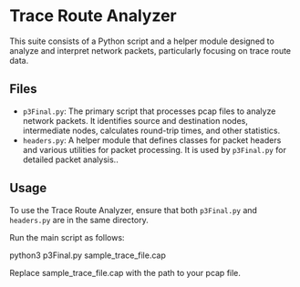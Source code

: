 # Trace Route Analyzer

This suite consists of a Python script and a helper module designed to analyze and interpret network packets, particularly focusing on trace route data.

## Files

- `p3Final.py`: The primary script that processes pcap files to analyze network packets. It identifies source and destination nodes, intermediate nodes, calculates round-trip times, and other statistics.
- `headers.py`: A helper module that defines classes for packet headers and various utilities for packet processing. It is used by `p3Final.py` for detailed packet analysis..

## Usage

To use the Trace Route Analyzer, ensure that both `p3Final.py` and `headers.py` are in the same directory.

Run the main script as follows:

python3 p3Final.py sample_trace_file.cap

Replace sample_trace_file.cap with the path to your pcap file.
